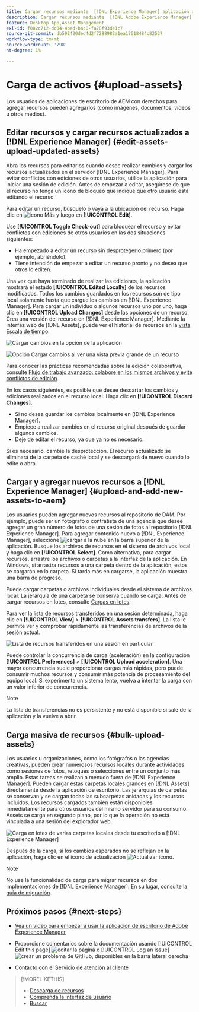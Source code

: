 ```yaml
---
title: Cargar recursos mediante  [!DNL Experience Manager] aplicación de escritorio
description: Cargar recursos mediante  [!DNL Adobe Experience Manager] aplicación de escritorio.
feature: Desktop App,Asset Management
exl-id: f082c712-dc04-4bed-bac8-fa78f93de1c7
source-git-commit: db592420ded4d2f7288982a1ea17618484c82537
workflow-type: tm+mt
source-wordcount: '798'
ht-degree: 1%

---
```


# Carga de activos {#upload-assets}

Los usuarios de aplicaciones de escritorio de AEM con derechos para agregar recursos pueden agregarlos (como imágenes, documentos, vídeos u otros medios).

## Editar recursos y cargar recursos actualizados a [!DNL Experience Manager] {#edit-assets-upload-updated-assets}

Abra los recursos para editarlos cuando desee realizar cambios y cargar los recursos actualizados en el servidor [!DNL Experience Manager]. Para evitar conflictos con ediciones de otros usuarios, utilice la aplicación para iniciar una sesión de edición. Antes de empezar a editar, asegúrese de que el recurso no tenga un icono de bloqueo que indique que otro usuario está editando el recurso.

Para editar un recurso, búsquelo o vaya a la ubicación del recurso. Haga clic en ![icono Más](assets/do-not-localize/more2_da2.png) y luego en **[!UICONTROL Edit]**.

Use **[!UICONTROL Toggle Check-out]** para bloquear el recurso y evitar conflictos con ediciones de otros usuarios en las dos situaciones siguientes:

* Ha empezado a editar un recurso sin desprotegerlo primero (por ejemplo, abriéndolo).
* Tiene intención de empezar a editar un recurso pronto y no desea que otros lo editen.

Una vez que haya terminado de realizar las ediciones, la aplicación mostrará el estado **[!UICONTROL Edited Locally]** de los recursos modificados. Todos los cambios guardados en los recursos son de tipo local solamente hasta que cargue los cambios en [!DNL Experience Manager]. Para cargar un individuo o algunos recursos uno por uno, haga clic en **[!UICONTROL Upload Changes]** desde las opciones de un recurso. Crea una versión del recurso en [!DNL Experience Manager]. Mediante la interfaz web de [!DNL Assets], puede ver el historial de recursos en la [vista Escala de tiempo](https://experienceleague.adobe.com/es/docs/experience-manager-65/content/assets/using/activity-stream).

![Cargar cambios en la opción de la aplicación](assets/upload_changes_single1_da2.png "Cargar cambios en la aplicación")

![Opción Cargar cambios al ver una vista previa grande de un recurso](assets/upload_changes_single2_da2.png "Cargar cambios al ver una vista previa grande de un recurso")

Para conocer las prácticas recomendadas sobre la edición colaborativa, consulte [Flujo de trabajo avanzado: colabore en los mismos archivos y evite conflictos de edición](#adv-workflow-collaborate-avoid-conflicts).

En los casos siguientes, es posible que desee descartar los cambios y ediciones realizados en el recurso local. Haga clic en **[!UICONTROL Discard Changes]**.

* Si no desea guardar los cambios localmente en [!DNL Experience Manager].
* Empiece a realizar cambios en el recurso original después de guardar algunos cambios.
* Deje de editar el recurso, ya que ya no es necesario.

Si es necesario, cambie la desprotección. El recurso actualizado se eliminará de la carpeta de caché local y se descargará de nuevo cuando lo edite o abra.

## Cargar y agregar nuevos recursos a [!DNL Experience Manager] {#upload-and-add-new-assets-to-aem}

Los usuarios pueden agregar nuevos recursos al repositorio de DAM. Por ejemplo, puede ser un fotógrafo o contratista de una agencia que desee agregar un gran número de fotos de una sesión de fotos al repositorio [!DNL Experience Manager]. Para agregar contenido nuevo a [!DNL Experience Manager], seleccione ![cargar a la nube](assets/do-not-localize/upload_to_cloud_da2.png) en la barra superior de la aplicación. Busque los archivos de recursos en el sistema de archivos local y haga clic en **[!UICONTROL Select]**. Como alternativa, para cargar recursos, arrastre los archivos o carpetas a la interfaz de la aplicación. En Windows, si arrastra recursos a una carpeta dentro de la aplicación, estos se cargarán en la carpeta. Si tarda más en cargarse, la aplicación muestra una barra de progreso.

<!-- ![Download progress bar for large-sized assets](assets/upload_status_da2.png "Download progress bar for large-sized assets")
-->

Puede cargar carpetas o archivos individuales desde el sistema de archivos local. La jerarquía de una carpeta se conserva cuando se carga. Antes de cargar recursos en lotes, consulte [Cargas en lotes](#bulk-upload-assets).

Para ver la lista de recursos transferidos en una sesión determinada, haga clic en **[!UICONTROL View]** > **[!UICONTROL Assets transfers]**. La lista le permite ver y comprobar rápidamente las transferencias de archivos de la sesión actual.

![Lista de recursos transferidos en una sesión en particular](assets/assets_transfered_da2.png "Lista de recursos transferidos en una sesión en particular")

Puede controlar la concurrencia de carga (aceleración) en la configuración **[!UICONTROL Preferences]** > **[!UICONTROL Upload acceleration]**. Una mayor concurrencia suele proporcionar cargas más rápidas, pero puede consumir muchos recursos y consumir más potencia de procesamiento del equipo local. Si experimenta un sistema lento, vuelva a intentar la carga con un valor inferior de concurrencia.

>[!NOTE]
>
>La lista de transferencias no es persistente y no está disponible si sale de la aplicación y la vuelve a abrir.

## Carga masiva de recursos {#bulk-upload-assets}

Los usuarios u organizaciones, como los fotógrafos o las agencias creativas, pueden crear numerosos recursos locales durante actividades como sesiones de fotos, retoques o selecciones entre un conjunto más amplio. Estas tareas se realizan a menudo fuera de [!DNL Experience Manager]. Pueden cargar estas carpetas locales grandes en [!DNL Assets] directamente desde la aplicación de escritorio. Las jerarquías de carpetas se conservan y se cargan todas las subcarpetas anidadas y los recursos incluidos. Los recursos cargados también están disponibles inmediatamente para otros usuarios del mismo servidor para su consumo. Assets se carga en segundo plano, por lo que la operación no está vinculada a una sesión del explorador web.

![Carga en lotes de varias carpetas locales desde tu escritorio a [!DNL Experience Manager]](assets/upload_local_folders_da2.png "Carga en lotes de varias carpetas locales desde tu escritorio a Experience Manager")

Después de la carga, si los cambios esperados no se reflejan en la aplicación, haga clic en el icono de actualización ![Actualizar icono](assets/do-not-localize/refresh.png).

>[!NOTE]
>
>No use la funcionalidad de carga para migrar recursos en dos implementaciones de [!DNL Experience Manager]. En su lugar, consulte la [guía de migración](https://experienceleague.adobe.com/es/docs/experience-manager-65/content/assets/administer/assets-migration-guide).

## Próximos pasos {#next-steps}

* [Vea un vídeo para empezar a usar la aplicación de escritorio de Adobe Experience Manager](https://experienceleague.adobe.com/es/docs/experience-manager-learn/assets/creative-workflows/aem-desktop-app)

* Proporcione comentarios sobre la documentación usando [!UICONTROL Edit this page] ![editar la página](assets/do-not-localize/edit-page.png) o [!UICONTROL Log an issue] ![crear un problema de GitHub](assets/do-not-localize/github-issue.png), disponibles en la barra lateral derecha

* Contacto con el [Servicio de atención al cliente](https://experienceleague.adobe.com/es?support-solution=General#support)

>[!MORELIKETHIS]
>
>* [Descarga de recursos](/help/using/download-assets.md)
>* [Comprenda la interfaz de usuario](/help/using/user-interface.md)
>* [Buscar](/help/using/search.md)
